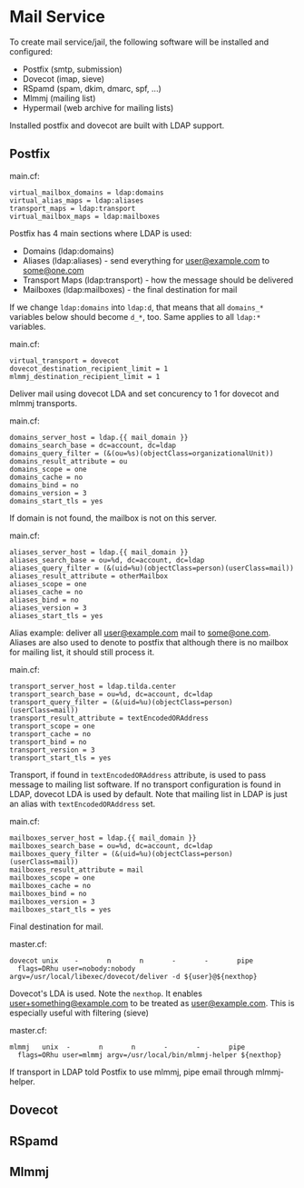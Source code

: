 # Mail Service

To create mail service/jail, the following software will be installed and
configured:

* Postfix (smtp, submission)
* Dovecot (imap, sieve)
* RSpamd (spam, dkim, dmarc, spf, ...)
* Mlmmj (mailing list)
* Hypermail (web archive for mailing lists)

Installed postfix and dovecot are built with LDAP support.

## Postfix
main.cf:
```
virtual_mailbox_domains = ldap:domains
virtual_alias_maps = ldap:aliases
transport_maps = ldap:transport
virtual_mailbox_maps = ldap:mailboxes
```
Postfix has 4 main sections where LDAP is used:
* Domains (ldap:domains)
* Aliases (ldap:aliases) - send everything for user@example.com to some@one.com
* Transport Maps (ldap:transport) - how the message should be delivered
* Mailboxes (ldap:mailboxes) - the final destination for mail

If we change `ldap:domains` into `ldap:d`, that means that all `domains_*`
variables below should become `d_*`, too. Same applies to all `ldap:*`
variables.

main.cf:
```
virtual_transport = dovecot
dovecot_destination_recipient_limit = 1
mlmmj_destination_recipient_limit = 1
```
Deliver mail using dovecot LDA and set concurency to 1 for dovecot and mlmmj
transports.

main.cf:
```
domains_server_host = ldap.{{ mail_domain }}
domains_search_base = dc=account, dc=ldap
domains_query_filter = (&(ou=%s)(objectClass=organizationalUnit))
domains_result_attribute = ou
domains_scope = one
domains_cache = no
domains_bind = no
domains_version = 3
domains_start_tls = yes
```
If domain is not found, the mailbox is not on this server.

main.cf:
```
aliases_server_host = ldap.{{ mail_domain }}
aliases_search_base = ou=%d, dc=account, dc=ldap
aliases_query_filter = (&(uid=%u)(objectClass=person)(userClass=mail))
aliases_result_attribute = otherMailbox
aliases_scope = one
aliases_cache = no
aliases_bind = no
aliases_version = 3
aliases_start_tls = yes
```
Alias example: deliver all user@example.com mail to some@one.com. Aliases are
also used to denote to postfix that although there is no mailbox for mailing
list, it should still process it.

main.cf:
```
transport_server_host = ldap.tilda.center
transport_search_base = ou=%d, dc=account, dc=ldap
transport_query_filter = (&(uid=%u)(objectClass=person)(userClass=mail))
transport_result_attribute = textEncodedORAddress
transport_scope = one
transport_cache = no
transport_bind = no
transport_version = 3
transport_start_tls = yes
```
Transport, if found in `textEncodedORAddress` attribute, is used to pass
message to mailing list software. If no transport configuration is found in
LDAP, dovecot LDA is used by default. Note that mailing list in LDAP is just an
alias with `textEncodedORAddress` set.

main.cf:
```
mailboxes_server_host = ldap.{{ mail_domain }}
mailboxes_search_base = ou=%d, dc=account, dc=ldap
mailboxes_query_filter = (&(uid=%u)(objectClass=person)(userClass=mail))
mailboxes_result_attribute = mail
mailboxes_scope = one
mailboxes_cache = no
mailboxes_bind = no
mailboxes_version = 3
mailboxes_start_tls = yes
```
Final destination for mail.

master.cf:
```
dovecot unix    -       n       n       -       -       pipe
  flags=DRhu user=nobody:nobody argv=/usr/local/libexec/dovecot/deliver -d ${user}@${nexthop}
```
Dovecot's LDA is used. Note the `nexthop`. It enables
user+something@example.com to be treated as user@example.com. This is
especially useful with filtering (sieve)

master.cf:
```
mlmmj   unix  -       n       n       -       -       pipe
  flags=ORhu user=mlmmj argv=/usr/local/bin/mlmmj-helper ${nexthop}
```
If transport in LDAP told Postfix to use mlmmj, pipe email through mlmmj-helper.

## Dovecot

## RSpamd

## Mlmmj
